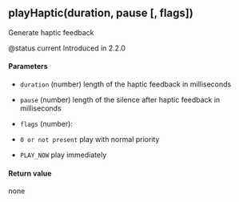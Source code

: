 <!-- This file was generated by the script. Do not edit it, any changes will be lost! -->

## playHaptic(duration, pause [, flags])



Generate haptic feedback

@status current Introduced in 2.2.0


#### Parameters

* `duration` (number) length of the haptic feedback in milliseconds

* `pause` (number) length of the silence after haptic feedback in milliseconds

* `flags` (number):
 * `0 or not present` play with normal priority
 * `PLAY_NOW` play immediately



#### Return value

none

